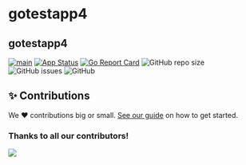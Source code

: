 # gotestapp4
## gotestapp4


[![main](https://github.com/Team-DX-22/gotestapp4/actions/workflows/main.yml/badge.svg)](https://github.com/Team-DX-22/gotestapp4/actions/workflows/main.yml)
[![App Status](https://argocd.diegoluisi.eti.br/api/badge?name=dev-gotestapp4&revision=true)](https://argocd.diegoluisi.eti.br/applications/dev-gotestapp4)
[![Go Report Card](https://goreportcard.com/badge/github.com/Team-DX-22/gotestapp4)](https://goreportcard.com/report/github.com/Team-DX-22/gotestapp4)
![GitHub repo size](https://img.shields.io/github/repo-size/Team-DX-22/gotestapp4)
![GitHub issues](https://img.shields.io/github/issues/Team-DX-22/gotestapp4)
![GitHub](https://img.shields.io/github/license/Team-DX-22/gotestapp4)


## ✨ Contributions

We ❤️ contributions big or small. [See our guide](contributing.md) on how to get started.

### Thanks to all our contributors!

<a href="https://github.com/devxp-tech/gotestapp4/graphs/contributors">
  <img src="https://contrib.rocks/image?repo=devxp-tech/gotestapp4" />
</a>
